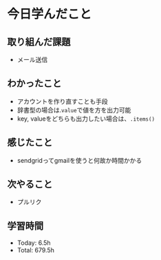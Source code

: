 # 今日学んだこと
## 取り組んだ課題
- メール送信
## わかったこと
- アカウントを作り直すことも手段
- 辞書型の場合は.`value`で値を方を出力可能
- key, valueをどちらも出力したい場合は、`.items()`
## 感じたこと
- sendgridってgmailを使うと何故か時間かかる
## 次やること
- プルリク
## 学習時間
- Today: 6.5h
- Total: 679.5h